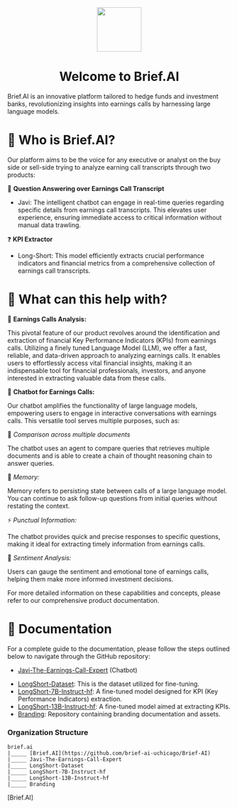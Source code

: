 <div align="center">
<img  style="vertical-align:middle" src="https://github.com/brief-ai-uchicago/Branding/1.5x/brief_logo_black@1.5x.png" width="100px" height="100px"/> 
<h1 style="">Welcome to Brief.AI</h1>
</div>

Brief.AI is an innovative platform tailored to hedge funds and investment banks, revolutionizing insights into
earnings calls by harnessing large language models. 

<h1 style="">🤔 Who is Brief.AI?</h1>

Our platform aims to be the voice for any executive or analyst on the buy side or sell-side trying to analyze earning call transcripts through two products: 

💬 **Question Answering over Earnings Call Transcript** 
* Javi: The intelligent chatbot can engage in real-time queries regarding specific details from earnings call transcripts. This elevates user experience, ensuring immediate access to critical information without manual data trawling.

❓ **KPI Extractor**
* Long-Short: This model efficiently extracts crucial performance indicators and financial metrics
from a comprehensive collection of earnings call transcripts.

<h1 style="">🚀 What can this help with?</h1>

📃 **Earnings Calls Analysis:**

This pivotal feature of our product revolves around the identification and extraction of financial Key Performance Indicators (KPIs) from earnings calls. Utilizing a finely tuned Language Model (LLM), we offer a fast, reliable, and data-driven approach to analyzing earnings calls. It enables users to effortlessly access vital financial insights, making it an indispensable tool for financial professionals, investors, and anyone interested in extracting valuable data from these calls.

🔗 **Chatbot for Earnings Calls:**

Our chatbot amplifies the functionality of large language models, empowering users to engage in interactive conversations with earnings calls. This versatile tool serves multiple purposes, such as:

🤖 *Comparison across multiple documents*

The chatbot uses an agent to compare queries that retrieves multiple documents and is able to create a chain of thought reasoning chain to answer queries.

🧠 *Memory:*

Memory refers to persisting state between calls of a large language model. You can continue to ask follow-up questions from initial queries without restating the context.

⚡ *Punctual Information:* 

The chatbot provides quick and precise responses to specific questions, making it ideal for extracting timely information from earnings calls.

🚨 *Sentiment Analysis:*

Users can gauge the sentiment and emotional tone of earnings calls, helping them make more informed investment decisions.

For more detailed information on these capabilities and concepts, please refer to our comprehensive product documentation.

<h1 style="">📖 Documentation</h1>
For a complete guide to the documentation, please follow the steps outlined below to navigate through the GitHub repository:


* [Javi-The-Earnings-Call-Expert](https://github.com/brief-ai-uchicago/Javi-The-Earnings-Call-Expert) (Chatbot)
- [LongShort-Dataset](https://github.com/brief-ai-uchicago/LongShort-Dataset): This is the dataset utilized for fine-tuning.
- [LongShort-7B-Instruct-hf](https://github.com/brief-ai-uchicago/LongShort-7B-Instruct-hf): A fine-tuned model designed for KPI (Key Performance Indicators) extraction.
- [LongShort-13B-Instruct-hf](https://github.com/brief-ai-uchicago/LongShort-13B-Instruct-hf): A fine-tuned model aimed at extracting KPIs.
- [Branding](https://github.com/brief-ai-uchicago/Branding): Repository containing branding documentation and assets.


### Organization Structure
```
brief.ai
|_____ [Brief.AI](https://github.com/brief-ai-uchicago/Brief-AI)
|_____ Javi-The-Earnings-Call-Expert
|_____ LongShort-Dataset
|_____ LongShort-7B-Instruct-hf
|_____ LongShort-13B-Instruct-hf
|_____ Branding
```
[Brief.AI]









[My Other Repository]: https://github.com/yourusername/other-repository
